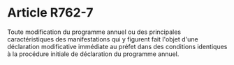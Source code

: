 # Article R762-7

Toute modification du programme annuel ou des principales caractéristiques des manifestations qui y figurent fait l'objet d'une déclaration modificative immédiate au préfet dans des conditions identiques à la procédure initiale de déclaration du programme annuel.
